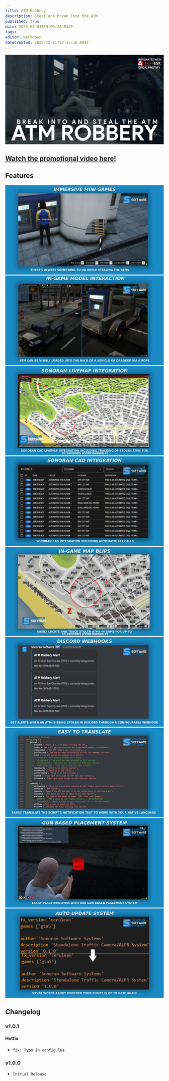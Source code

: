 ```yaml
---
title: ATM Robbery
description: Steal and break into the ATM
published: true
date: 2023-01-03T19:00:28.834Z
tags: 
editor: markdown
dateCreated: 2022-12-21T23:43:16.899Z
---
```


![atm_large.png](/atm-robbery/atm_large.png)

## [Watch the promotional video here!](https://youtu.be/2Z6FepWQM2E)
## Features
![atm_mini_games.png](/atm-robbery/atm_mini_games.png)
![model_interaction.png](/atm-robbery/model_interaction.png)
![livemap_integration_1.png](/atm-robbery/livemap_integration_1.png)
![cad_911_int.png](/atm-robbery/cad_911_int.png)
![in_game_blips.png](/atm-robbery/in_game_blips.png)
![discord_webhooks.png](/atm-robbery/discord_webhooks.png)
![easy_to_translate.png](/atm-robbery/easy_to_translate.png)
![gun_placement.png](/atm-robbery/gun_placement.png)
![auto-update-feature.png](/speed-camera/auto-update-feature.png)
## Changelog
### v1.0.1
#### Hotfix
- `fix: Typo in config.lua`
### v1.0.0
- `Initial Release`